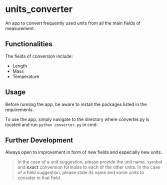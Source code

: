 # units_converter

An app to convert frequently used units from all the main fields of measurement.

## Functionalities

The fields of conversion include:
  - Length
  - Mass
  - Temperature

## Usage

Before running the app, be aware to install the packages listed in the requirements.

To use the app, simply navigate to the directory where converter.py is located and run `python converter.py` in cmd.

## Further Development

Always open to improvement in form of new fields and especially new units. 

  > In the case of a unit suggestion, please provide the unit name, symbol and ***exact*** conversion formulas to each of the other units.
  > In the case of a field suggestion, please state its name and some units to consider in that field.
